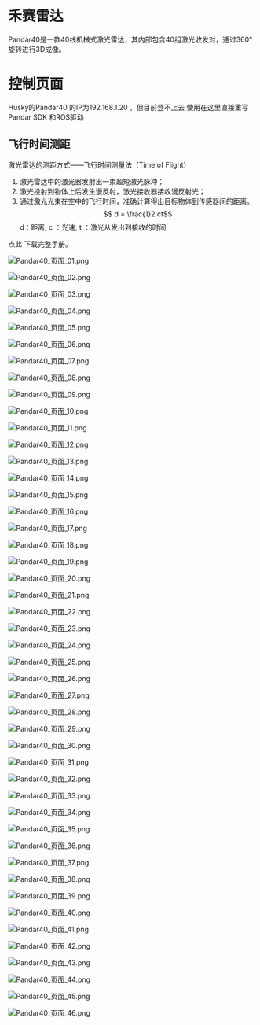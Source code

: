# 禾赛雷达

Pandar40是一款40线机械式激光雷达，其内部包含40组激光收发对，通过360°旋转进行3D成像。

# 控制页面
Husky的Pandar40 的IP为192.168.1.20 ，但目前登不上去
使用在这里直接重写Pandar SDK 和ROS驱动


## 飞行时间测距
激光雷达的测距方式——飞行时间测量法（Time of Flight）
1. 激光雷达中的激光器发射出一束超短激光脉冲；
2. 激光投射到物体上后发生漫反射，激光接收器接收漫反射光；
3. 通过激光光束在空中的飞行时间，准确计算得出目标物体到传感器间的距离。
$$ d =  \frac{1}2 ct$$
d：距离; c ：光速; t ：激光从发出到接收的时间;

<p>点此 <resource src="../resources/Pandar40/Pandar40.pdf" text="下载完整手册"/>下载完整手册。</p>

<chapter title="数据手册" id="details" collapsible="true">

![Pandar40_页面_01.png](../resources/Pandar40/Pandar40_页面_01.png)

![Pandar40_页面_02.png](../resources/Pandar40/Pandar40_页面_02.png)

![Pandar40_页面_03.png](../resources/Pandar40/Pandar40_页面_03.png)

![Pandar40_页面_04.png](../resources/Pandar40/Pandar40_页面_04.png)

![Pandar40_页面_05.png](../resources/Pandar40/Pandar40_页面_05.png)

![Pandar40_页面_06.png](../resources/Pandar40/Pandar40_页面_06.png)

![Pandar40_页面_07.png](../resources/Pandar40/Pandar40_页面_07.png)

![Pandar40_页面_08.png](../resources/Pandar40/Pandar40_页面_08.png)

![Pandar40_页面_09.png](../resources/Pandar40/Pandar40_页面_09.png)

![Pandar40_页面_10.png](../resources/Pandar40/Pandar40_页面_10.png)

![Pandar40_页面_11.png](../resources/Pandar40/Pandar40_页面_11.png)

![Pandar40_页面_12.png](../resources/Pandar40/Pandar40_页面_12.png)

![Pandar40_页面_13.png](../resources/Pandar40/Pandar40_页面_13.png)

![Pandar40_页面_14.png](../resources/Pandar40/Pandar40_页面_14.png)

![Pandar40_页面_15.png](../resources/Pandar40/Pandar40_页面_15.png)

![Pandar40_页面_16.png](../resources/Pandar40/Pandar40_页面_16.png)

![Pandar40_页面_17.png](../resources/Pandar40/Pandar40_页面_17.png)

![Pandar40_页面_18.png](../resources/Pandar40/Pandar40_页面_18.png)

![Pandar40_页面_19.png](../resources/Pandar40/Pandar40_页面_19.png)

![Pandar40_页面_20.png](../resources/Pandar40/Pandar40_页面_20.png)

![Pandar40_页面_21.png](../resources/Pandar40/Pandar40_页面_21.png)

![Pandar40_页面_22.png](../resources/Pandar40/Pandar40_页面_22.png)

![Pandar40_页面_23.png](../resources/Pandar40/Pandar40_页面_23.png)

![Pandar40_页面_24.png](../resources/Pandar40/Pandar40_页面_24.png)

![Pandar40_页面_25.png](../resources/Pandar40/Pandar40_页面_25.png)

![Pandar40_页面_26.png](../resources/Pandar40/Pandar40_页面_26.png)

![Pandar40_页面_27.png](../resources/Pandar40/Pandar40_页面_27.png)

![Pandar40_页面_28.png](../resources/Pandar40/Pandar40_页面_28.png)

![Pandar40_页面_29.png](../resources/Pandar40/Pandar40_页面_29.png)

![Pandar40_页面_30.png](../resources/Pandar40/Pandar40_页面_30.png)

![Pandar40_页面_31.png](../resources/Pandar40/Pandar40_页面_31.png)

![Pandar40_页面_32.png](../resources/Pandar40/Pandar40_页面_32.png)

![Pandar40_页面_33.png](../resources/Pandar40/Pandar40_页面_33.png)

![Pandar40_页面_34.png](../resources/Pandar40/Pandar40_页面_34.png)

![Pandar40_页面_35.png](../resources/Pandar40/Pandar40_页面_35.png)

![Pandar40_页面_36.png](../resources/Pandar40/Pandar40_页面_36.png)

![Pandar40_页面_37.png](../resources/Pandar40/Pandar40_页面_37.png)

![Pandar40_页面_38.png](../resources/Pandar40/Pandar40_页面_38.png)

![Pandar40_页面_39.png](../resources/Pandar40/Pandar40_页面_39.png)

![Pandar40_页面_40.png](../resources/Pandar40/Pandar40_页面_40.png)

![Pandar40_页面_41.png](../resources/Pandar40/Pandar40_页面_41.png)

![Pandar40_页面_42.png](../resources/Pandar40/Pandar40_页面_42.png)

![Pandar40_页面_43.png](../resources/Pandar40/Pandar40_页面_43.png)

![Pandar40_页面_44.png](../resources/Pandar40/Pandar40_页面_44.png)

![Pandar40_页面_45.png](../resources/Pandar40/Pandar40_页面_45.png)

![Pandar40_页面_46.png](../resources/Pandar40/Pandar40_页面_46.png)


</chapter>
